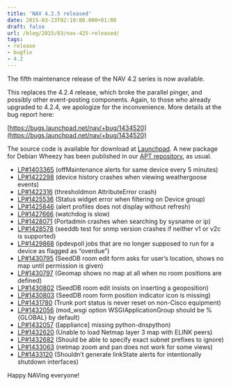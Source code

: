 ```yaml
---
title: 'NAV 4.2.5 released'
date: 2015-03-23T02:19:00.000+01:00
draft: false
url: /blog/2015/03/nav-425-released/
tags: 
- release
- bugfix
- 4.2
---
```


The fifth maintenance release of the NAV 4.2 series is now available.

This replaces the 4.2.4 release, which broke the parallel pinger, and possibly other event-posting components. Again, to those who already upgraded to 4.2.4, we apologize for the inconvenience. More details at the bug report here:

[https://bugs.launchpad.net/nav/+bug/1434520](https://bugs.launchpad.net/nav/+bug/1434520)

The source code is available for download at [Launchpad](https://launchpad.net/nav/4.2/4.2.5). A new package for Debian Wheezy has been published in our [APT repository](https://nav.uninett.no/wiki/nav_on_debian), as usual.

*   [LP#1403365](https://bugs.launchpad.net/nav/+bug/1403365/) (offMaintenance alerts for same device every 5 minutes)
*   [LP#1422298](https://bugs.launchpad.net/nav/+bug/1422298/) (device history crashes when viewing weathergoose events)
*   [LP#1422316](https://bugs.launchpad.net/nav/+bug/1422316/) (thresholdmon AttributeError crash)
*   [LP#1425536](https://bugs.launchpad.net/nav/+bug/1425536/) (Status widget error when filtering on Device group)
*   [LP#1425846](https://bugs.launchpad.net/nav/+bug/1425846/) (alert profiles does not display without refresh)
*   [LP#1427666](https://bugs.launchpad.net/nav/+bug/1427666/) (watchdog is slow)
*   [LP#1428071](https://bugs.launchpad.net/nav/+bug/1428071/) (Portadmin crashes when searching by sysname or ip)
*   [LP#1428578](https://bugs.launchpad.net/nav/+bug/1428578/) (seeddb test for snmp version crashes if neither v1 or v2c is supported)
*   [LP#1429868](https://bugs.launchpad.net/nav/+bug/1429868/) (ipdevpoll jobs that are no longer supposed to run for a device as flagged as “overdue”)
*   [LP#1430795](https://bugs.launchpad.net/nav/+bug/1430795/) (SeedDB room edit form asks for user’s location, shows no map until permission is given)
*   [LP#1430797](https://bugs.launchpad.net/nav/+bug/1430797/) (Geomap shows no map at all when no room positions are defined)
*   [LP#1430802](https://bugs.launchpad.net/nav/+bug/1430802/) (SeedDB room edit insists on inserting a geoposition)
*   [LP#1430803](https://bugs.launchpad.net/nav/+bug/1430803/) (SeedDB room form position indicator icon is missing)
*   [LP#1431780](https://bugs.launchpad.net/nav/+bug/1431780/) (Trunk port status is never reset on non-Cisco equipment)
*   [LP#1432056](https://bugs.launchpad.net/nav/+bug/1432056/) (mod\_wsgi option WSGIApplicationGroup should be %{GLOBAL} by default)
*   [LP#1432057](https://bugs.launchpad.net/nav/+bug/1432057/) (\[appliance\] missing python-dnspython)
*   [LP#1432620](https://bugs.launchpad.net/nav/+bug/1432620/) (Unable to load Netmap layer 3 map with ELINK peers)
*   [LP#1432682](https://bugs.launchpad.net/nav/+bug/1432682/) (Should be able to specify exact subnet prefixes to ignore)
*   [LP#1433063](https://bugs.launchpad.net/nav/+bug/1433063/) (netmap zoom and pan does not work for some views)
*   [LP#1433120](https://bugs.launchpad.net/nav/+bug/1433120/) (Shouldn’t generate linkState alerts for intentionally shutdown interfaces)

Happy NAVing everyone!
